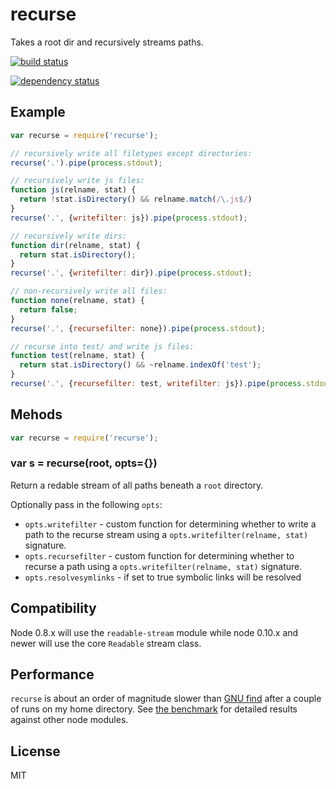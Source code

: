 recurse
=======

Takes a root dir and recursively streams paths.

[![build status](https://secure.travis-ci.org/uggedal/recurse.png)](http://travis-ci.org/uggedal/recurse)

[![dependency status](https://david-dm.org/uggedal/recurse.png)](https://david-dm.org/uggedal/recurse)

Example
-------

````javascript
var recurse = require('recurse');

// recursively write all filetypes except directories:
recurse('.').pipe(process.stdout);

// recursively write js files:
function js(relname, stat) {
  return !stat.isDirectory() && relname.match(/\.js$/)
}
recurse('.', {writefilter: js}).pipe(process.stdout);

// recursively write dirs:
function dir(relname, stat) {
  return stat.isDirectory();
}
recurse('.', {writefilter: dir}).pipe(process.stdout);

// non-recursively write all files:
function none(relname, stat) {
  return false;
}
recurse('.', {recursefilter: none}).pipe(process.stdout);

// recurse into test/ and write js files:
function test(relname, stat) {
  return stat.isDirectory() && ~relname.indexOf('test');
}
recurse('.', {recursefilter: test, writefilter: js}).pipe(process.stdout);
````

Mehods
------

````javascript
var recurse = require('recurse');
````

### var s = recurse(root, opts={})

Return a redable stream of all paths beneath a `root` directory.

Optionally pass in the following `opts`:

* `opts.writefilter` - custom function for determining whether to write a
  path to the recurse stream using a `opts.writefilter(relname, stat)`
  signature.
* `opts.recursefilter` - custom function for determining whether to recurse a
  path using a `opts.writefilter(relname, stat)` signature.
* `opts.resolvesymlinks` - if set to true symbolic links will be resolved

Compatibility
-------------

Node 0.8.x will use the `readable-stream` module while node 0.10.x and newer
will use the core `Readable` stream class.

Performance
-----------

`recurse` is about an order of magnitude slower than [GNU find][find]
after a couple of runs on my home directory. See [the benchmark][bench]
for detailed results against other node modules.

License
-------

MIT

[find]: http://www.gnu.org/software/findutils/
[bench]: https://github.com/uggedal/recurse/tree/master/benchmark
